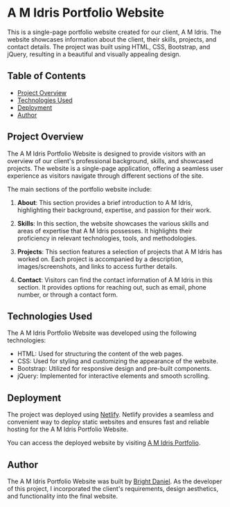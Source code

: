 # A M Idris Portfolio Website

This is a single-page portfolio website created for our client, A M Idris. The website showcases information about the client, their skills, projects, and contact details. The project was built using HTML, CSS, Bootstrap, and jQuery, resulting in a beautiful and visually appealing design.

## Table of Contents

- [Project Overview](#project-overview)
- [Technologies Used](#technologies-used)
- [Deployment](#deployment)
- [Author](#author)

## Project Overview

The A M Idris Portfolio Website is designed to provide visitors with an overview of our client's professional background, skills, and showcased projects. The website is a single-page application, offering a seamless user experience as visitors navigate through different sections of the site.

The main sections of the portfolio website include:

1. **About**: This section provides a brief introduction to A M Idris, highlighting their background, expertise, and passion for their work.

2. **Skills**: In this section, the website showcases the various skills and areas of expertise that A M Idris possesses. It highlights their proficiency in relevant technologies, tools, and methodologies.

3. **Projects**: This section features a selection of projects that A M Idris has worked on. Each project is accompanied by a description, images/screenshots, and links to access further details.

4. **Contact**: Visitors can find the contact information of A M Idris in this section. It provides options for reaching out, such as email, phone number, or through a contact form.

## Technologies Used

The A M Idris Portfolio Website was developed using the following technologies:

- HTML: Used for structuring the content of the web pages.
- CSS: Used for styling and customizing the appearance of the website.
- Bootstrap: Utilized for responsive design and pre-built components.
- jQuery: Implemented for interactive elements and smooth scrolling.

## Deployment

The project was deployed using [Netlify](https://www.netlify.com/). Netlify provides a seamless and convenient way to deploy static websites and ensures fast and reliable hosting for the A M Idris Portfolio Website.

You can access the deployed website by visiting [A M Idris Portfolio](https://www.amidrisportfolio.com).

## Author

The A M Idris Portfolio Website was built by [Bright Daniel](https://github.com/BrightDaniel). As the developer of this project, I incorporated the client's requirements, design aesthetics, and functionality into the final website.


